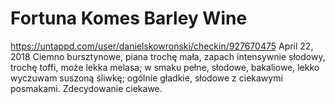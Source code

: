 # Fortuna Komes Barley Wine
https://untappd.com/user/danielskowronski/checkin/927670475
April 22, 2018
Ciemno bursztynowe, piana trochę mała, zapach intensywnie słodowy, trochę toffi, może lekka melasa; w smaku pełne, słodowe, bakaliowe, lekko wyczuwam suszoną śliwkę; ogólnie gładkie, słodowe z ciekawymi posmakami. Zdecydowanie ciekawe.